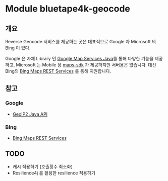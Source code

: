 # Module bluetape4k-geocode

## 개요

Reverse Geocode 서비스를 제공하는 곳은 대표적으로 Google 과 Microsoft 의 Bing 이 있다.

Google 은 자체 Library 인
[Google Map Services Java](https://github.com/googlemaps/google-maps-services-java)를 통해 다양한 기능을 제공하고,
Microsoft 는 Mobile 용 [maps-sdk](https://learn.microsoft.com/en-us/bingmaps/sdk-native/) 가 제공하지만 서버용은 없습니다. 대신
Bing의 [Bing Maps REST Services](https://learn.microsoft.com/en-us/bingmaps/rest-services/) 를 통해 지원합니다.

## 참고

### Google

* [GeoIP2 Java API](https://maxmind.github.io/GeoIP2-java/)

### Bing

* [Bing Maps REST Services](https://learn.microsoft.com/en-us/bingmaps/rest-services/)

## TODO

- 캐시 적용하기 (호출횟수 최소화)
- Resilience4j 를 활용한 resilience 적용하기
